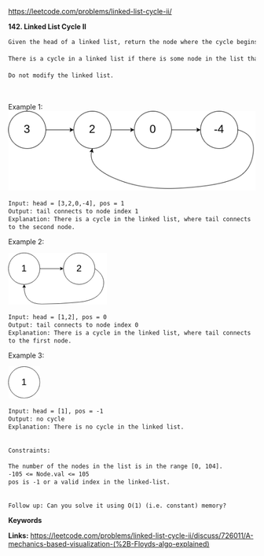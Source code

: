 https://leetcode.com/problems/linked-list-cycle-ii/

**142. Linked List Cycle II**

```markdown
Given the head of a linked list, return the node where the cycle begins. If there is no cycle, return null.

There is a cycle in a linked list if there is some node in the list that can be reached again by continuously following the next pointer. Internally, pos is used to denote the index of the node that tail's next pointer is connected to (0-indexed). It is -1 if there is no cycle. Note that pos is not passed as a parameter.

Do not modify the linked list.

 
```
Example 1:
![img.png](img.png)

```
Input: head = [3,2,0,-4], pos = 1
Output: tail connects to node index 1
Explanation: There is a cycle in the linked list, where tail connects to the second node.
```
Example 2:

![img_1.png](img_1.png)

```
Input: head = [1,2], pos = 0
Output: tail connects to node index 0
Explanation: There is a cycle in the linked list, where tail connects to the first node.
```
Example 3:

![img_2.png](img_2.png)

```
Input: head = [1], pos = -1
Output: no cycle
Explanation: There is no cycle in the linked list.
 

Constraints:

The number of the nodes in the list is in the range [0, 104].
-105 <= Node.val <= 105
pos is -1 or a valid index in the linked-list.
 

Follow up: Can you solve it using O(1) (i.e. constant) memory?
```



**Keywords**



**Links:**
https://leetcode.com/problems/linked-list-cycle-ii/discuss/726011/A-mechanics-based-visualization-(%2B-Floyds-algo-explained)
